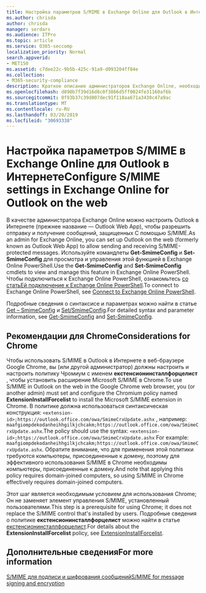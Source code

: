 ```yaml
---
title: Настройка параметров S/MIME в Exchange Online для Outlook в Интернете
ms.author: chrisda
author: chrisda
manager: serdars
ms.audience: ITPro
ms.topic: article
ms.service: O365-seccomp
localization_priority: Normal
search.appverid:
- MET150
ms.assetid: c7dee22c-9b5b-425c-91a9-d093204ff84e
ms.collection:
- M365-security-compliance
description: Краткое описание администраторов Exchange Online, необходимых для просмотра и настройки параметров S/MIME в Outlook в Интернете в Exchange Online.
ms.openlocfilehash: d890b7f39d16d8c0f3866d5ff0024fe31160af6b
ms.sourcegitcommit: 0f93b37c39d807dec91f118aa671a3430c47a9ac
ms.translationtype: MT
ms.contentlocale: ru-RU
ms.lasthandoff: 03/20/2019
ms.locfileid: "30693338"
---
```

# <a name="configure-smime-settings-in-exchange-online-for-outlook-on-the-web"></a><span data-ttu-id="2e9ef-103">Настройка параметров S/MIME в Exchange Online для Outlook в Интернете</span><span class="sxs-lookup"><span data-stu-id="2e9ef-103">Configure S/MIME settings in Exchange Online for Outlook on the web</span></span>

<span data-ttu-id="2e9ef-104">В качестве администратора Exchange Online можно настроить Outlook в Интернете (прежнее название — Outlook Web App), чтобы разрешить отправку и получение сообщений, защищенных С помощью S/MIME.</span><span class="sxs-lookup"><span data-stu-id="2e9ef-104">As an admin for Exchange Online, you can set up Outlook on the web (formerly known as Outlook Web App) to allow sending and receiving S/MIME-protected messages.</span></span> <span data-ttu-id="2e9ef-105">Используйте командлеты **Get-SmimeConfig** и **Set-SmimeConfig** для просмотра и управления этой функцией в Exchange Online PowerShell.</span><span class="sxs-lookup"><span data-stu-id="2e9ef-105">Use the **Get-SmimeConfig** and **Set-SmimeConfig** cmdlets to view and manage this feature in Exchange Online PowerShell.</span></span> <span data-ttu-id="2e9ef-106">Чтобы подключиться к Exchange Online PowerShell, ознакомьтесь [со статьЕй подключение к Exchange Online PowerShell](https://go.microsoft.com/fwlink/p/?linkid=396554).</span><span class="sxs-lookup"><span data-stu-id="2e9ef-106">To connect to Exchange Online PowerShell, see [Connect to Exchange Online PowerShell](https://go.microsoft.com/fwlink/p/?linkid=396554).</span></span>

<span data-ttu-id="2e9ef-107">Подробные сведения о синтаксисе и параметрах можно найти в статье [Get – SmimeConfig](http://technet.microsoft.com/library/4b29fa89-0840-4fe9-8885-019fcef2e02b.aspx) и [Set/SmimeConfig](http://technet.microsoft.com/library/de357ce0-8143-4c36-8032-026292fc63f0.aspx).</span><span class="sxs-lookup"><span data-stu-id="2e9ef-107">For detailed syntax and parameter information, see [Get-SmimeConfig](http://technet.microsoft.com/library/4b29fa89-0840-4fe9-8885-019fcef2e02b.aspx) and [Set-SmimeConfig](http://technet.microsoft.com/library/de357ce0-8143-4c36-8032-026292fc63f0.aspx).</span></span>

## <a name="considerations-for-chrome"></a><span data-ttu-id="2e9ef-108">Рекомендации для Chrome</span><span class="sxs-lookup"><span data-stu-id="2e9ef-108">Considerations for Chrome</span></span>

<span data-ttu-id="2e9ef-109">Чтобы использовать S/MIME в Outlook в Интернете в веб-браузере Google Chrome, вы (или другой администратор) должны настроить и настроить политику Чромиум с именем **екстенсионинсталлфорцелист** , чтобы установить расширение Microsoft S/MIME в Chrome.</span><span class="sxs-lookup"><span data-stu-id="2e9ef-109">To use S/MIME in Outlook on the web in the Google Chrome web browser, you (or another admin) must set and configure the Chromium policy named **ExtensionInstallForcelist** to install the Microsoft S/MIME extension in Chrome.</span></span> <span data-ttu-id="2e9ef-110">В политике должна использоваться синтаксическая конструкция: `<extension-id>;https://outlook.office.com/owa/SmimeCrxUpdate.ashx` , например: `maafgiompdekodanheihhgilkjchcakm;https://outlook.office.com/owa/SmimeCrxUpdate.ashx`.</span><span class="sxs-lookup"><span data-stu-id="2e9ef-110">The policy should use the syntax: `<extension-id>;https://outlook.office.com/owa/SmimeCrxUpdate.ashx` For example: `maafgiompdekodanheihhgilkjchcakm;https://outlook.office.com/owa/SmimeCrxUpdate.ashx`.</span></span> <span data-ttu-id="2e9ef-111">Обратите внимание, что для применения этой политики требуются компьютеры, присоединенные к домену, поэтому для эффективного использования S/MIME в Chrome необходимы компьютеры, присоединенные к домену.</span><span class="sxs-lookup"><span data-stu-id="2e9ef-111">And note that applying this policy requires domain-joined computers, so using S/MIME in Chrome effectively requires domain-joined computers.</span></span>

<span data-ttu-id="2e9ef-112">Этот шаг является необходимым условием для использования Chrome; Он не заменяет элемент управления S/MIME, установленный пользователями.</span><span class="sxs-lookup"><span data-stu-id="2e9ef-112">This step is a prerequisite for using Chrome; it does not replace the S/MIME control that's installed by users.</span></span> <span data-ttu-id="2e9ef-113">Подробные сведения о политике **екстенсионинсталлфорцелист** можно найти в статье [екстенсионинсталлфорцелист](http://dev.chromium.org/administrators/policy-list-3#ExtensionInstallForcelist).</span><span class="sxs-lookup"><span data-stu-id="2e9ef-113">For details about the **ExtensionInstallForcelist** policy, see [ExtensionInstallForcelist](http://dev.chromium.org/administrators/policy-list-3#ExtensionInstallForcelist).</span></span>

## <a name="for-more-information"></a><span data-ttu-id="2e9ef-114">Дополнительные сведения</span><span class="sxs-lookup"><span data-stu-id="2e9ef-114">For more information</span></span>

[<span data-ttu-id="2e9ef-115">S/MIME для подписи и шифрования сообщений</span><span class="sxs-lookup"><span data-stu-id="2e9ef-115">S/MIME for message signing and encryption</span></span>](s-mime-for-message-signing-and-encryption.md)
